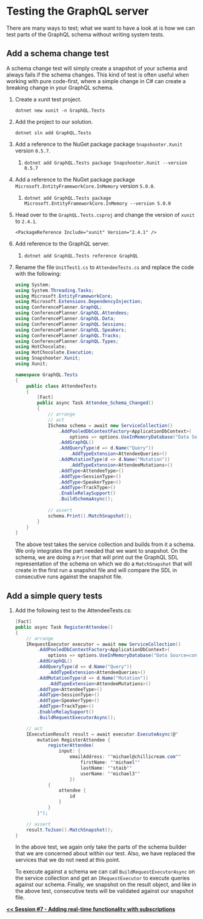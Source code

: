 # Testing the GraphQL server

There are many ways to test; what we want to have a look at is how we can test parts of the GraphQL schema without writing system tests.

## Add a schema change test

A schema change test will simply create a snapshot of your schema and always fails if the schema changes. This kind of test is often useful when working with pure code-first, where a simple change in C# can create a breaking change in your GraphQL schema.

1. Create a xunit test project.

   ```console
   dotnet new xunit -n GraphQL.Tests
   ```

1. Add the project to our solution.

   ```console
   dotnet sln add GraphQL.Tests
   ```

1. Add a reference to the NuGet package package `Snapshooter.Xunit` version `0.5.7`.

   1. `dotnet add GraphQL.Tests package Snapshooter.Xunit --version 0.5.7`

1. Add a reference to the NuGet package package `Microsoft.EntityFrameworkCore.InMemory` version `5.0.0`.

   1. `dotnet add GraphQL.Tests package Microsoft.EntityFrameworkCore.InMemory --version 5.0.0`

1. Head over to the `GraphQL.Tests.csproj` and change the version of `xunit` to `2.4.1`.

   ```msbuild
   <PackageReference Include="xunit" Version="2.4.1" />
   ```

1. Add reference to the GraphQL server.

   1. `dotnet add GraphQL.Tests reference GraphQL`

1. Rename the file `UnitTest1.cs` to `AttendeeTests.cs` and replace the code with the following:

    ```csharp
    using System;
    using System.Threading.Tasks;
    using Microsoft.EntityFrameworkCore;
    using Microsoft.Extensions.DependencyInjection;
    using ConferencePlanner.GraphQL;
    using ConferencePlanner.GraphQL.Attendees;
    using ConferencePlanner.GraphQL.Data;
    using ConferencePlanner.GraphQL.Sessions;
    using ConferencePlanner.GraphQL.Speakers;
    using ConferencePlanner.GraphQL.Tracks;
    using ConferencePlanner.GraphQL.Types;
    using HotChocolate;
    using HotChocolate.Execution;
    using Snapshooter.Xunit;
    using Xunit;

    namespace GraphQL.Tests
    {
        public class AttendeeTests
        {
            [Fact]
            public async Task Attendee_Schema_Changed()
            {
                // arrange
                // act
                ISchema schema = await new ServiceCollection()
                    .AddPooledDbContextFactory<ApplicationDbContext>(
                        options => options.UseInMemoryDatabase("Data Source=conferences.db"))
                    .AddGraphQL()
                    .AddQueryType(d => d.Name("Query"))
                        .AddTypeExtension<AttendeeQueries>()
                    .AddMutationType(d => d.Name("Mutation"))
                        .AddTypeExtension<AttendeeMutations>()
                    .AddType<AttendeeType>()
                    .AddType<SessionType>()
                    .AddType<SpeakerType>()
                    .AddType<TrackType>()
                    .EnableRelaySupport()
                    .BuildSchemaAsync();
                
                // assert
                schema.Print().MatchSnapshot();
            }
        }
    }
    ```

   The above test takes the service collection and builds from it a schema. We only integrates the part needed that we want to snapshot. On the schema, we are doing a `Print` that will print out the GraphQL SDL representation of the schema on which we do a `MatchSnapshot` that will create in the first run a snapshot file and will compare the SDL in consecutive runs against the snapshot file.

## Add a simple query tests

1. Add the following test to the AttendeeTests.cs:

    ```csharp
    [Fact]
    public async Task RegisterAttendee()
    {
        // arrange
        IRequestExecutor executor = await new ServiceCollection()
            .AddPooledDbContextFactory<ApplicationDbContext>(
                options => options.UseInMemoryDatabase("Data Source=conferences.db"))
            .AddGraphQL()
            .AddQueryType(d => d.Name("Query"))
                .AddTypeExtension<AttendeeQueries>()
            .AddMutationType(d => d.Name("Mutation"))
                .AddTypeExtension<AttendeeMutations>()
            .AddType<AttendeeType>()
            .AddType<SessionType>()
            .AddType<SpeakerType>()
            .AddType<TrackType>()
            .EnableRelaySupport()
            .BuildRequestExecutorAsync();

        // act
        IExecutionResult result = await executor.ExecuteAsync(@"
            mutation RegisterAttendee {
                registerAttendee(
                    input: {
                        emailAddress: ""michael@chillicream.com""
                            firstName: ""michael""
                            lastName: ""staib""
                            userName: ""michael3""
                        })
                {
                    attendee {
                        id
                    }
                }
            }");

        // assert
        result.ToJson().MatchSnapshot();
    }
    ```

   In the above test, we again only take the parts of the schema builder that we are concerned about within our test. Also, we have replaced the services that we do not need at this point.

   To execute against a schema we can call `BuildRequestExecutorAsync` on the service collection and get an `IRequestExecutor` to execute queries against our schema. Finally, we snapshot on the result object, and like in the above test, consecutive tests will be validated against our snapshot file.

[**<< Session #7 - Adding real-time functionality with subscriptions**](7-subscriptions.md)